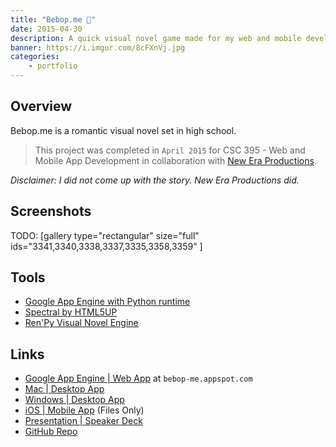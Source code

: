 ```yaml
---
title: "Bebop.me 💑"
date: 2015-04-30
description: A quick visual novel game made for my web and mobile development class using the Ren’Py Visual Novel Engine.
banner: https://i.imgur.com/8cFXnVj.jpg
categories:
    - portfolio
---
```


## Overview

Bebop.me is a romantic visual novel set in high school.

> This project was completed in `April 2015` for CSC 395 - Web and Mobile App Development in collaboration with [New Era Productions](https://www.linkedin.com/in/chamberscalvin).

_Disclaimer: I did not come up with the story. New Era Productions did._

## Screenshots

TODO: [gallery type="rectangular" size="full" ids="3341,3340,3338,3337,3335,3358,3359" ]

## Tools

* [Google App Engine with Python runtime](https://cloud.google.com/appengine/docs)
* [Spectral by HTML5UP](https://html5up.net/spectral)
* [Ren'Py Visual Novel Engine](https://www.renpy.org/)

## Links

* [Google App Engine | Web App](https://bebop-me.appspot.com) at `bebop-me.appspot.com`
* [Mac | Desktop App](https://drive.google.com/file/d/0BxibmGV5GFRjUko3UTVfbDBfLTg/view)
* [Windows | Desktop App](https://drive.google.com/file/d/0BxibmGV5GFRjWVc0Q01NZ29CN1k/view)
* [iOS | Mobile App](https://drive.google.com/file/d/0BxibmGV5GFRjSjRwb0dwWDFtZXc/view) (Files Only)
* [Presentation | Speaker Deck](https://speakerdeck.com/fvcproductions/bebop-dot-me)
* [GitHub Repo](https://github.com/fvcproductions/Projects/tree/master/Bebop.me)
